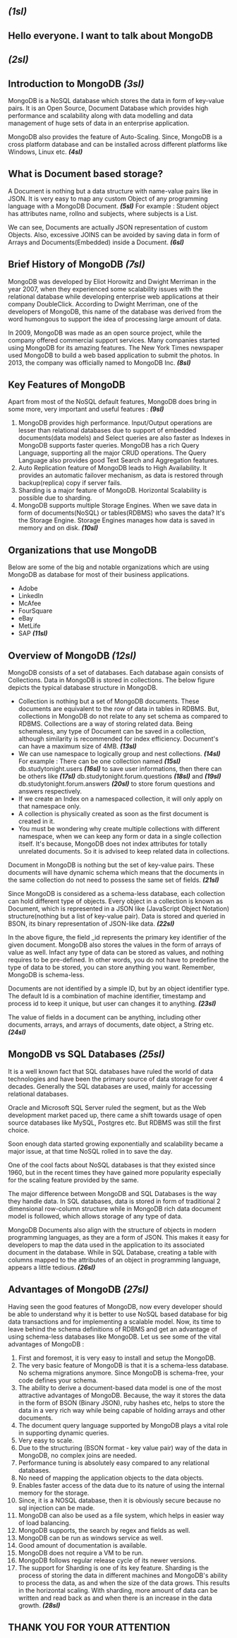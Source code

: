 
***(1sl)***
-----------

Hello everyone. I want to talk about MongoDB
-------

***(2sl)***
-----------
Introduction to MongoDB ***(3sl)***
-----------------------------------

MongoDB is a NoSQL database which stores the data in form of key-value pairs. It is an Open Source, Document Database which provides high performance and scalability along with data modelling and data management of huge sets of data in an enterprise application.

MongoDB also provides the feature of Auto-Scaling. Since, MongoDB is a cross platform database and can be installed across different platforms like Windows, Linux etc. ***(4sl)***

What is Document based storage?
-------------------------------

A Document is nothing but a data structure with name-value pairs like in JSON. It is very easy to map any custom Object of any programming language with a MongoDB Document. ***(5sl)*** For example : Student object has attributes name, rollno and subjects, where subjects is a List.

We can see, Documents are actually JSON representation of custom Objects. Also, excessive JOINS can be avoided by saving data in form of Arrays and Documents(Embedded) inside a Document. ***(6sl)***

Brief History of MongoDB ***(7sl)***
------------------------------------

MongoDB was developed by Eliot Horowitz and Dwight Merriman in the year 2007, when they experienced some scalability issues with the relational database while developing enterprise web applications at their company DoubleClick. According to Dwight Merriman, one of the developers of MongoDB, this name of the database was derived from the word humongous to support the idea of processing large amount of data.

In 2009, MongoDB was made as an open source project, while the company offered commercial support services. Many companies started using MongoDB for its amazing features. The New York Times newspaper used MongoDB to build a web based application to submit the photos. In 2013, the company was officially named to MongoDB Inc. ***(8sl)***

Key Features of MongoDB
-----------------------

Apart from most of the NoSQL default features, MongoDB does bring in some more, very important and useful features : ***(9sl)***

1.	MongoDB provides high performance. Input/Output operations are lesser than relational databases due to support of embedded documents(data models) and Select queries are also faster as Indexes in MongoDB supports faster queries. MongoDB has a rich Query Language, supporting all the major CRUD operations. The Query Language also provides good Text Search and Aggregation features.
2.	Auto Replication feature of MongoDB leads to High Availability. It provides an automatic failover mechanism, as data is restored through backup(replica) copy if server fails.
3.	Sharding is a major feature of MongoDB. Horizontal Scalability is possible due to sharding.
4.	MongoDB supports multiple Storage Engines. When we save data in form of documents(NoSQL) or tables(RDBMS) who saves the data? It's the Storage Engine. Storage Engines manages how data is saved in memory and on disk. ***(10sl)***

Organizations that use MongoDB
------------------------------

Below are some of the big and notable organizations which are using MongoDB as database for most of their business applications.

-	Adobe
-	LinkedIn
-	McAfee
-	FourSquare
-	eBay
-	MetLife
-	SAP ***(11sl)***

Overview of MongoDB ***(12sl)***
--------------------------------

MongoDB consists of a set of databases. Each database again consists of Collections. Data in MongoDB is stored in collections. The below figure depicts the typical database structure in MongoDB.
-	Collection is nothing but a set of MongoDB documents. These documents are equivalent to the row of data in tables in RDBMS. But, collections in MongoDB do not relate to any set schema as compared to RDBMS. Collections are a way of storing related data. Being schemaless, any type of Document can be saved in a collection, although similarity is recommended for index efficiency. Document's can have a maximum size of 4MB. ***(13sl)***
-	We can use namespace to logically group and nest collections. ***(14sl)*** For example : There can be one collection named ***(15sl)*** db.studytonight.users ***(16sl)*** to save user informations, then there can be others like ***(17sl)*** db.studytonight.forum.questions ***(18sl)*** and ***(19sl)*** db.studytonight.forum.answers ***(20sl)*** to store forum questions and answers respectively.
-	If we create an Index on a namespaced collection, it will only apply on that namespace only.
-	A collection is physically created as soon as the first document is created in it.
-	You must be wondering why create multiple collections with different namespace, when we can keep any form or data in a single collection itself. It's because, MongoDB does not index attributes for totally unrelated documents. So it is advised to keep related data in collections.

Document in MongoDB is nothing but the set of key-value pairs. These documents will have dynamic schema which means that the documents in the same collection do not need to possess the same set of fields. ***(21sl)***

Since MongoDB is considered as a schema-less database, each collection can hold different type of objects. Every object in a collection is known as Document, which is represented in a JSON like (JavaScript Object Notation) structure(nothing but a list of key-value pair). Data is stored and queried in BSON, its binary representation of JSON-like data. ***(22sl)***

In the above figure, the field _id represents the primary key identifier of the given document. MongoDB also stores the values in the form of arrays of value as well. Infact any type of data can be stored as values, and nothing requires to be pre-defined. In other words, you do not have to predefine the type of data to be stored, you can store anything you want. Remember, MongoDB is schema-less.

Documents are not identified by a simple ID, but by an object identifier type. The default Id is a combination of machine identifier, timestamp and process id to keep it unique, but user can changes it to anything. ***(23sl)***

The value of fields in a document can be anything, including other documents, arrays, and arrays of documents, date object, a String etc. ***(24sl)***

MongoDB vs SQL Databases ***(25sl)***
-------------------------------------

It is a well known fact that SQL databases have ruled the world of data technologies and have been the primary source of data storage for over 4 decades. Generally the SQL databases are used, mainly for accessing relational databases.

Oracle and Microsoft SQL Server ruled the segment, but as the Web development market paced up, there came a shift towards usage of open source databases like MySQL, Postgres etc. But RDBMS was still the first choice.

Soon enough data started growing exponentially and scalability became a major issue, at that time NoSQL rolled in to save the day.

One of the cool facts about NoSQL databases is that they existed since 1960, but in the recent times they have gained more popularity especially for the scaling feature provided by the same.

The major difference between MongoDB and SQL Databases is the way they handle data. In SQL databases, data is stored in form of traditional 2 dimensional row-column structure while in MongoDB rich data document model is followed, which allows storage of any type of data.

MongoDB Documents also align with the structure of objects in modern programming languages, as they are a form of JSON. This makes it easy for developers to map the data used in the application to its associated document in the database. While in SQL Database, creating a table with columns mapped to the attributes of an object in programming language, appears a little tedious. ***(26sl)***

Advantages of MongoDB ***(27sl)***
----------------------------------

Having seen the good features of MongoDB, now every developer should be able to understand why it is better to use NoSQL based database for big data transactions and for implementing a scalable model. Now, its time to leave behind the schema definitions of RDBMS and get an advantage of using schema-less databases like MongoDB. Let us see some of the vital advantages of MongoDB :
1.	First and foremost, it is very easy to install and setup the MongoDB.
2.	The very basic feature of MongoDB is that it is a schema-less database. No schema migrations anymore. Since MongoDB is schema-free, your code defines your schema.
3.	The ability to derive a document-based data model is one of the most attractive advantages of MongoDB. Because, the way it stores the data in the form of BSON (Binary JSON), ruby hashes etc, helps to store the data in a very rich way while being capable of holding arrays and other documents.
4.	The document query language supported by MongoDB plays a vital role in supporting dynamic queries.
5.	Very easy to scale.
6.	Due to the structuring (BSON format - key value pair) way of the data in MongoDB, no complex joins are needed.
7.	Performance tuning is absolutely easy compared to any relational databases.
8.	No need of mapping the application objects to the data objects.
9.	Enables faster access of the data due to its nature of using the internal memory for the storage.
10.	Since, it is a NOSQL database, then it is obviously secure because no sql injection can be made.
11.	MongoDB can also be used as a file system, which helps in easier way of load balancing.
12.	MongoDB supports, the search by regex and fields as well.
13.	MongoDB can be run as windows service as well.
14.	Good amount of documentation is available.
15.	MongoDB does not require a VM to be run.
16.	MongoDB follows regular release cycle of its newer versions.
17.	The support for Sharding is one of its key feature. Sharding is the process of storing the data in different machines and MongoDB's ability to process the data, as and when the size of the data grows. This results in the horizontal scaling. With sharding, more amount of data can be written and read back as and when there is an increase in the data growth. ***(28sl)***

THANK YOU FOR YOUR ATTENTION
----------------------------
